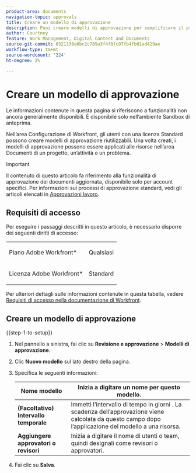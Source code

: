 ```yaml
---
product-area: documents
navigation-topic: approvals
title: Creare un modello di approvazione
description: Puoi creare modelli di approvazione per semplificare il processo di approvazione.
author: Courtney
feature: Work Management, Digital Content and Documents
source-git-commit: 8321138e6bc2c789a3f4f0fc97fb4fb01ad429ae
workflow-type: tm+mt
source-wordcount: '224'
ht-degree: 2%

---
```



# Creare un modello di approvazione

<span class="preview">Le informazioni contenute in questa pagina si riferiscono a funzionalità non ancora generalmente disponibili. È disponibile solo nell’ambiente Sandbox di anteprima.</span>

Nell’area Configurazione di Workfront, gli utenti con una licenza Standard possono creare modelli di approvazione riutilizzabili. Una volta creati, i modelli di approvazione possono essere applicati alle risorse nell’area Documenti di un progetto, un’attività o un problema.

>[!IMPORTANT]
>
>Il contenuto di questo articolo fa riferimento alla funzionalità di approvazione dei documenti aggiornata, disponibile solo per account specifici. Per informazioni sui processi di approvazione standard, vedi gli articoli elencati in [Approvazioni lavoro](/help/quicksilver/review-and-approve-work/manage-approvals/manage-approvals.md).

## Requisiti di accesso

Per eseguire i passaggi descritti in questo articolo, è necessario disporre dei seguenti diritti di accesso:

<table style="table-layout:auto"> 
 <col> 
 <col> 
 <tbody> 
  <tr> 
   <td role="rowheader">Piano Adobe Workfront*</td> 
   <td> <p>Qualsiasi</p> </td> 
  </tr> 
  <tr> 
   <td role="rowheader">Licenza Adobe Workfront*</td> 
   <td> <p>Standard</p> </td> 
  </tr> 
 </tbody> 
</table>

Per ulteriori dettagli sulle informazioni contenute in questa tabella, vedere [Requisiti di accesso nella documentazione di Workfront](/help/quicksilver/administration-and-setup/add-users/access-levels-and-object-permissions/access-level-requirements-in-documentation.md).

## Creare un modello di approvazione

{{step-1-to-setup}}

1. Nel pannello a sinistra, fai clic su **Revisione e approvazione** > **Modelli di approvazione**.
1. Clic **Nuovo modello** sul lato destro della pagina.
1. Specifica le seguenti informazioni:

   | Nome modello | Inizia a digitare un nome per questo modello. |
   |----------------------------|---|
   | **(Facoltativo) Intervallo temporale** | Immetti l’intervallo di tempo in giorni . La scadenza dell’approvazione viene calcolata da questo campo dopo l’applicazione del modello a una risorsa. |
   | **Aggiungere approvatori o revisori** | Inizia a digitare il nome di utenti o team, quindi designali come revisori o approvatori. |
1. Fai clic su **Salva**.






<!-- Once a template is created, it can be applied to assets sent from Frame.io to begin the formal review and approval process in Workfront.
![](assets/assign-template.png)-->

